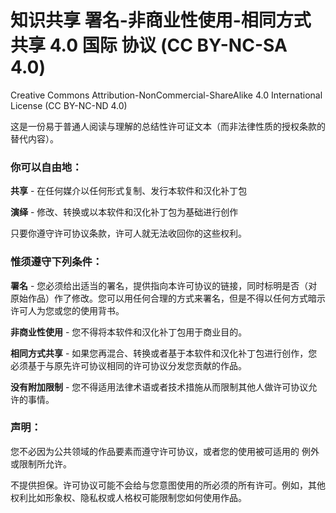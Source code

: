 # 知识共享 署名-非商业性使用-相同方式共享 4.0 国际 协议 (CC BY-NC-SA 4.0)

Creative Commons Attribution-NonCommercial-ShareAlike 4.0 International License (CC BY-NC-ND 4.0)

这是一份易于普通人阅读与理解的总结性许可证文本（而非法律性质的授权条款的替代内容）。

### 你可以自由地：

**共享** - 在任何媒介以任何形式复制、发行本软件和汉化补丁包

**演绎** - 修改、转换或以本软件和汉化补丁包为基础进行创作

只要你遵守许可协议条款，许可人就无法收回你的这些权利。

### 惟须遵守下列条件：

**署名** - 您必须给出适当的署名，提供指向本许可协议的链接，同时标明是否（对原始作品）作了修改。您可以用任何合理的方式来署名，但是不得以任何方式暗示许可人为您或您的使用背书。

**非商业性使用** - 您不得将本软件和汉化补丁包用于商业目的。

**相同方式共享** - 如果您再混合、转换或者基于本软件和汉化补丁包进行创作，您必须基于与原先许可协议相同的许可协议分发您贡献的作品。

**没有附加限制** - 您不得适用法律术语或者技术措施从而限制其他人做许可协议允许的事情。

### 声明：

您不必因为公共领域的作品要素而遵守许可协议，或者您的使用被可适用的 例外或限制所允许。

不提供担保。许可协议可能不会给与您意图使用的所必须的所有许可。例如，其他权利比如形象权、隐私权或人格权可能限制您如何使用作品。
